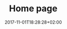 ---
title: Home page
date: 2017-11-01T18:28:28+02:00
draft: false
description: Lorem ipsum dolor sit amet, consectetur adipisicing elit. Dolor cumque magnam aliquid, explicabo amet quasi eveniet reprehenderit dolorum exercitationem maiores provident ex error, tenetur.
header:
  description: Hello, my name is Yates. I live and work in London. I'm keen on <span class="blue-text">design and photography</span>.
  image: img/home_img.png
  image_alt: The top of mountain image
  responsive_images:
    "848": img/home_848x443.png
    "565": img/home_565x420.png
    "360": img/home_360x318.png
text_groups:
  - name: Intro
    description: Lorem ipsum dolor sit amet, consectetur adipisicing elit. Quia esse aut, blanditiis ullam. Similique quo iusto ipsa, excepturi autem voluptate consectetur sit quae praesentium <span class="default-text bold-text">aliquam molestiae</span> minima ex perferendis aut unde tempora amet esse inventore quaerat molestias eum distinctio eligendi ducimus. Commodi voluptatem ab debitis inventore, laborum at maiores reiciendis dolor deleniti ipsam distinctio voluptas eos autem quidem a quia laboriosam similique soluta rem? Eum.
projects:
  - title: Strato
    type: wed design
    link: https://unsplash.com/photos/hpjSkU2UYSU
    image: img/strato_1130x590.jpg
    image_alt: The Strato web design theme
    responsive_images:
      "848": img/strato_848x443.jpg
      "565": img/strato_565x420.jpg
      "360": img/strato_360x318.jpg
  - title: Analytik
    type: UI/UX
    link: https://unsplash.com/photos/yeB9jDmHm6M
    image: img/analytik_364x590.jpg
    class: short-col
    image_alt: The Analytic web design theme
    responsive_images:
      "848": img/analytik_848x443.jpg
      "565": img/analytik_565x420.jpg
      "360": img/analytik_360x318.jpg
  - title: Friends
    type: web design
    link: https://unsplash.com/photos/ir5lIkVFqC4
    image: img/friends_746x590.jpg
    class: wide-col
    image_alt: The Friends theme
    responsive_images:
      "848": img/friends_848x443.jpg
      "565": img/friends_565x420.jpg
      "360": img/friends_360x318.jpg
  - title: Food
    type: web design
    link: https://unsplash.com/photos/JVSgcV8_vb4
    image: img/food_746x590.jpg
    class: wide-col
    image_alt: The Food website for recipes
    responsive_images:
      "848": img/food_848x443.jpg
      "565": img/food_565x420.jpg
      "360": img/food_360x318.jpg
  - title: StatApp
    type: UI/UX
    link: https://unsplash.com/photos/nJX74kn1yn4
    image: img/statapp_364x590.jpg
    class: short-col
    image_alt: The application for statistic
    responsive_images:
      "848": img/statapp_848x443.jpg
      "565": img/statapp_565x420.jpg
      "360": img/statapp_360x318.jpg
---